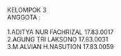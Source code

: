 
KELOMPOK 3<BR>
ANGGOTA :<BR>
<BR>
1.ADITYA NUR FACHRIZAL  17.83.0017 <BR>
2.AGUNG TRI LAKSONO     17.83.0031 <BR>
3.M.ALVIAN H.NASUTION   17.83.0059 <BR>
<BR>



